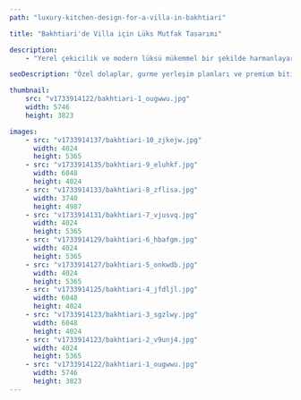```yaml
---
path: "luxury-kitchen-design-for-a-villa-in-bakhtiari"

title: "Bakhtiari'de Villa için Lüks Mutfak Tasarımı"

description:
    - "Yerel çekicilik ve modern lüksü mükemmel bir şekilde harmanlayarak, alanı yükselten özel bir mutfak tasarımı yarattık. Uzman ekibimiz, ev sahibinin vizyonunu karşılamak üzere özel olarak tasarlanmış, lüks ve son derece işlevsel bir mutfak oluşturdu. Tasarım, hem günlük kullanım hem de ağırlama için ideal olan gurme bir yerleşim planı ve zarafet ile pratiklik katan özel dolaplar içeriyordu. Premium malzemelerden ince detaylara kadar her öğe, etkileyici ve kişiselleştirilmiş bir alan yaratmak için özenle seçildi. Kişiye özel danışmanlık hizmeti, tüm sürecin sorunsuz ilerlemesini sağlayarak ev sahibinin hayalindeki mutfağı kolaylıkla hayata geçirdi."

seoDescription: "Özel dolaplar, gurme yerleşim planları ve premium bitişler içeren Bakhtiari'deki lüks villa mutfak tasarımımızı keşfedin. Uzman mutfak tasarımcılarımızla alanınızı dönüştürün. Kişiselleştirilmiş danışmanlık ve kusursuz uygulama ile hayalinizdeki mutfağı yaratın."

thumbnail:
    src: "v1733914122/bakhtiari-1_ougwwu.jpg"
    width: 5746
    height: 3823

images:
    - src: "v1733914137/bakhtiari-10_zjkejw.jpg"
      width: 4024
      height: 5365
    - src: "v1733914135/bakhtiari-9_eluhkf.jpg"
      width: 6048
      height: 4024
    - src: "v1733914133/bakhtiari-8_zflisa.jpg"
      width: 3740
      height: 4987
    - src: "v1733914131/bakhtiari-7_vjusvq.jpg"
      width: 4024
      height: 5365
    - src: "v1733914129/bakhtiari-6_hbafgm.jpg"
      width: 4024
      height: 5365
    - src: "v1733914127/bakhtiari-5_onkwdb.jpg"
      width: 4024
      height: 5365
    - src: "v1733914125/bakhtiari-4_jfdljl.jpg"
      width: 6048
      height: 4024
    - src: "v1733914123/bakhtiari-3_sgzlwy.jpg"
      width: 6048
      height: 4024
    - src: "v1733914123/bakhtiari-2_v9unj4.jpg"
      width: 4024
      height: 5365
    - src: "v1733914122/bakhtiari-1_ougwwu.jpg"
      width: 5746
      height: 3823
---
```

